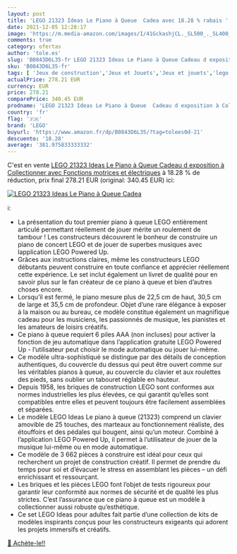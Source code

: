 ```yaml
---
layout: post
title: 'LEGO 21323 Ideas Le Piano à Queue  Cadea avec 18.28 % rabais '
date: 2021-12-05 12:28:17
image: 'https://m.media-amazon.com/images/I/41GckashjCL._SL500_._SL400_.jpg'
comments: true
category: ofertas
author: 'tole.es'
slug: 'B0843D6L35-fr LEGO 21323 Ideas Le Piano à Queue Cadeau d exposition à...'
sku: 'B0843D6L35-fr'
tags: [ 'Jeux de construction','Jeux et Jouets','Jeux et jouets','lego', ]
actualPrice: 278.21 EUR
currency: EUR
price: 278.21
comparePrice: 340.45 EUR
prodname: 'LEGO 21323 Ideas Le Piano à Queue  Cadeau d exposition à Collectionner avec Fonctions motrices et électriques'
country: 'fr'
flag: '🇫🇷'
brand: 'LEGO'
buyurl: 'https://www.amazon.fr/dp/B0843D6L35/?tag=tolees0d-21'
descuento: '18.28'
average: '381.975833333332'
---
```


C'est en vente [LEGO 21323 Ideas Le Piano à Queue  Cadeau d exposition à Collectionner avec Fonctions motrices et électriques](https://www.amazon.fr/dp/B0843D6L35/?tag=tolees0d-21)  à  18.28 % de réduction, prix final  278.21 EUR (original: 340.45 EUR) ici:

[![LEGO 21323 Ideas Le Piano à Queue  Cadea](https://m.media-amazon.com/images/I/41GckashjCL._SL500_._SL400_.jpg)](https://www.amazon.fr/dp/B0843D6L35/?tag=tolees0d-21)

ℹ️:

- La présentation du tout premier piano à queue LEGO entièrement articulé permettant réellement de jouer mérite un roulement de tambour ! Les constructeurs découvrent le bonheur de construire un piano de concert LEGO et de jouer de superbes musiques avec lapplication LEGO Powered Up.
- Grâces aux instructions claires, même les constructeurs LEGO débutants peuvent construire en toute confiance et apprécier réellement cette expérience. Le set inclut également un livret de qualité pour en savoir plus sur le fan créateur de ce piano à queue et bien d’autres choses encore.
- Lorsqu’il est fermé, le piano mesure plus de 22,5 cm de haut, 30,5 cm de large et 35,5 cm de profondeur. Objet d’une rare élégance à exposer à la maison ou au bureau, ce modèle constitue également un magnifique cadeau pour les musiciens, les passionnés de musique, les pianistes et les amateurs de loisirs créatifs.
- Ce piano à queue requiert 6 piles AAA (non incluses) pour activer la fonction de jeu automatique dans l’application gratuite LEGO Powered Up - l’utilisateur peut choisir le mode automatique ou jouer lui-même.
- Ce modèle ultra-sophistiqué se distingue par des détails de conception authentiques, du couvercle du dessus qui peut être ouvert comme sur les véritables pianos à queue, au couvercle du clavier et aux roulettes des pieds, sans oublier un tabouret réglable en hauteur.
- Depuis 1958, les briques de construction LEGO sont conformes aux normes industrielles les plus élevées, ce qui garantit qu’elles sont compatibles entre elles et peuvent toujours être facilement assemblées et séparées.
- Le modèle LEGO Ideas Le piano à queue (21323) comprend un clavier amovible de 25 touches, des marteaux au fonctionnement réaliste, des étouffoirs et des pédales qui bougent, ainsi qu’un moteur. Combiné à l’application LEGO Powered Up, il permet à l’utilisateur de jouer de la musique lui-même ou en mode automatique.
- Ce modèle de 3 662 pièces à construire est idéal pour ceux qui recherchent un projet de construction créatif. Il permet de prendre du temps pour soi et d’évacuer le stress en assemblant les pièces – un défi enrichissant et ressourçant.
- Les briques et les pièces LEGO font l’objet de tests rigoureux pour garantir leur conformité aux normes de sécurité et de qualité les plus strictes. C’est l’assurance que ce piano à queue est un modèle à collectionner aussi robuste qu’esthétique.
- Ce set LEGO Ideas pour adultes fait partie d’une collection de kits de modèles inspirants conçus pour les constructeurs exigeants qui adorent les projets immersifs et créatifs.

[🛒 Achète-le!!](https://www.amazon.fr/dp/B0843D6L35/?tag=tolees0d-21)
